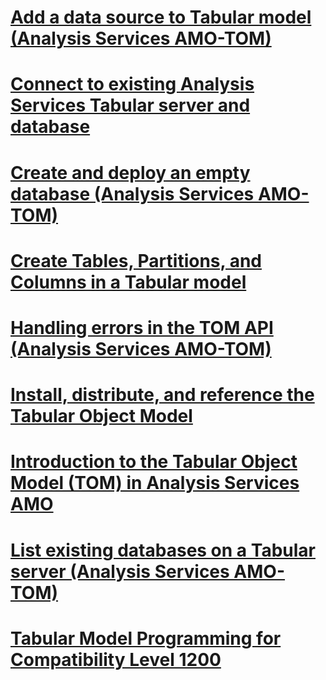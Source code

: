 # [Add a data source to Tabular model (Analysis Services AMO-TOM)](add-a-data-source-to-tabular-model-analysis-services-amo-tom.md)
# [Connect to existing Analysis Services Tabular server and database](connect-to-existing-analysis-services-tabular-server-and-database.md)
# [Create and deploy an empty database (Analysis Services AMO-TOM)](create-and-deploy-an-empty-database-analysis-services-amo-tom.md)
# [Create Tables, Partitions, and Columns in a Tabular model](create-tables-partitions-and-columns-in-a-tabular-model.md)
# [Handling errors in the TOM API (Analysis Services AMO-TOM)](handling-errors-in-the-tom-api-analysis-services-amo-tom.md)
# [Install, distribute, and reference the Tabular Object Model](install-distribute-and-reference-the-tabular-object-model.md)
# [Introduction to the Tabular Object Model (TOM) in Analysis Services AMO](introduction-to-the-tabular-object-model-tom-in-analysis-services-amo.md)
# [List existing databases on a Tabular server (Analysis Services AMO-TOM)](list-existing-databases-on-a-tabular-server-analysis-services-amo-tom.md)
# [Tabular Model Programming for Compatibility Level 1200](tabular-model-programming-for-compatibility-level-1200.md)
